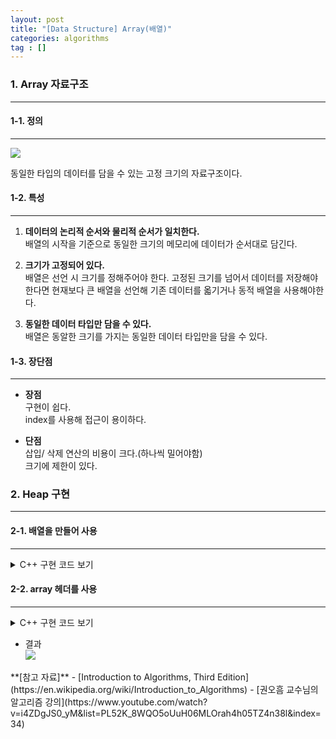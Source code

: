 ```yaml
---
layout: post
title: "[Data Structure] Array(배열)"
categories: algorithms
tag : []
---
```


### 1. Array 자료구조
---

#### 1-1. 정의 
---
![](https://krispedia.github.io/assets/images/array_1.jpg)

동일한 타입의 데이터를 담을 수 있는 고정 크기의 자료구조이다. 

#### 1-2. 특성
---
1. **데이터의 논리적 순서와 물리적 순서가 일치한다.**  
배열의 시작을 기준으로 동일한 크기의 메모리에 데이터가 순서대로 담긴다. 

2. **크기가 고정되어 있다.**  
배열은 선언 시 크기를 정해주어야 한다. 고정된 크기를 넘어서 데이터를 저장해야한다면 현재보다 큰 배열을 선언해 기존 데이터를 옯기거나 동적 배열을 사용해야한다. 

3. **동일한 데이터 타입만 담을 수 있다.**  
배열은 동알한 크기를 가지는 동일한 데이터 타입만을 담을 수 있다. 

#### 1-3. 장단점
---
- **장점**  
구현이 쉽다.<br>
index를 사용해 접근이 용이하다.<br>

- **단점**  
삽입/ 삭제 연산의 비용이 크다.(하나씩 밀어야함)<br>
크기에 제한이 있다.<br>

### 2. Heap 구현 
---

#### 2-1. 배열을 만들어 사용  
---

<details>
<summary>C++ 구현 코드 보기</summary>
<div markdown="1">

```cpp
#include<iostream>

using namespace std;

int main(){
    int arr[10] = {0,}; // int 형을 담근 크기가 10이고 0으로 초기화된 배열 선언

    for(int i=0; i<10; i++) // 배열 출력
        cout<<arr[i]<<" ";
    return 0;
}
```
</div>
</details>

#### 2-2. array 헤더를 사용  
---

<details>
<summary>C++ 구현 코드 보기</summary>
<div markdown="1">

```cpp
#include<iostream>
#include<array>

using namespace std;

int main(){
    array<int, 10> arr = {0};

    for(int i=0; i<10; i++)
        cout<<arr[i]<<" ";
    return 0;
}
```
</div>
</details>


- 결과   
![](https://krispedia.github.io/assets/images/array_2.jpg)

<div class="divider"></div>
**[참고 자료]**
- [Introduction to Algorithms, Third Edition](https://en.wikipedia.org/wiki/Introduction_to_Algorithms)
- [권오흠 교수님의 알고리즘 강의](https://www.youtube.com/watch?v=i4ZDgJS0_yM&list=PL52K_8WQO5oUuH06MLOrah4h05TZ4n38l&index=34)